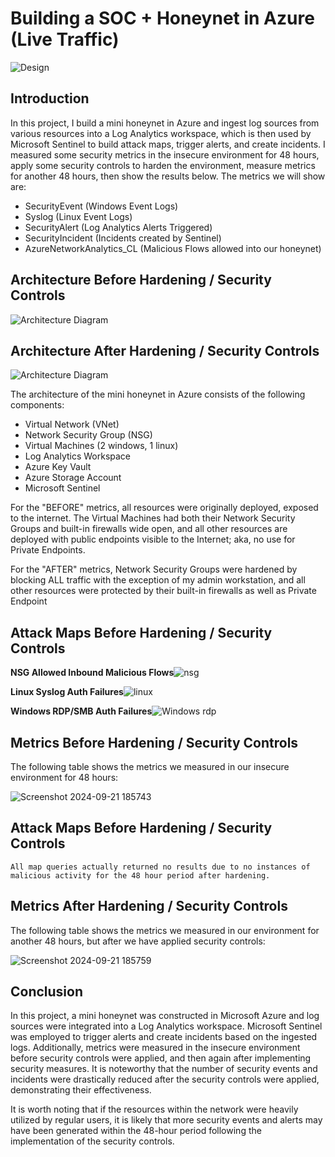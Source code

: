

# Building a SOC + Honeynet in Azure (Live Traffic)
![Design](https://github.com/user-attachments/assets/93cb9a71-b8fc-4587-9fe4-f26465280b9e)


## Introduction

In this project, I build a mini honeynet in Azure and ingest log sources from various resources into a Log Analytics workspace, which is then used by Microsoft Sentinel to build attack maps, trigger alerts, and create incidents. I measured some security metrics in the insecure environment for 48 hours, apply some security controls to harden the environment, measure metrics for another 48 hours, then show the results below. The metrics we will show are:

- SecurityEvent (Windows Event Logs)
- Syslog (Linux Event Logs)
- SecurityAlert (Log Analytics Alerts Triggered)
- SecurityIncident (Incidents created by Sentinel)
- AzureNetworkAnalytics_CL (Malicious Flows allowed into our honeynet)

## Architecture Before Hardening / Security Controls
![Architecture Diagram](https://i.imgur.com/aBDwnKb.jpg)

## Architecture After Hardening / Security Controls
![Architecture Diagram](https://i.imgur.com/YQNa9Pp.jpg)

The architecture of the mini honeynet in Azure consists of the following components:

- Virtual Network (VNet)
- Network Security Group (NSG)
- Virtual Machines (2 windows, 1 linux)
- Log Analytics Workspace
- Azure Key Vault
- Azure Storage Account
- Microsoft Sentinel

For the "BEFORE" metrics, all resources were originally deployed, exposed to the internet. The Virtual Machines had both their Network Security Groups and built-in firewalls wide open, and all other resources are deployed with public endpoints visible to the Internet; aka, no use for Private Endpoints.

For the "AFTER" metrics, Network Security Groups were hardened by blocking ALL traffic with the exception of my admin workstation, and all other resources were protected by their built-in firewalls as well as Private Endpoint

## Attack Maps Before Hardening / Security Controls
<b>NSG Allowed Inbound Malicious Flows</b>![nsg](https://github.com/user-attachments/assets/baad78df-0470-4c64-8ab3-cda99bcf75bd)

<b>Linux Syslog Auth Failures</b>![linux](https://github.com/user-attachments/assets/fa317461-ca9f-467f-b288-6287f8c1e69b)

<b>Windows RDP/SMB Auth Failures</b>![Windows rdp](https://github.com/user-attachments/assets/4ba159ed-7cee-4bcb-8b06-b581c983c230)


## Metrics Before Hardening / Security Controls

The following table shows the metrics we measured in our insecure environment for 48 hours:

![Screenshot 2024-09-21 185743](https://github.com/user-attachments/assets/1b8d0be5-3d7a-4ea5-8705-3455a0c9ebbc)


## Attack Maps Before Hardening / Security Controls

```All map queries actually returned no results due to no instances of malicious activity for the 48 hour period after hardening.```

## Metrics After Hardening / Security Controls

The following table shows the metrics we measured in our environment for another 48 hours, but after we have applied security controls:

![Screenshot 2024-09-21 185759](https://github.com/user-attachments/assets/2f76181d-6d4b-4f65-b99a-7ff22e4f88d3)


## Conclusion

In this project, a mini honeynet was constructed in Microsoft Azure and log sources were integrated into a Log Analytics workspace. Microsoft Sentinel was employed to trigger alerts and create incidents based on the ingested logs. Additionally, metrics were measured in the insecure environment before security controls were applied, and then again after implementing security measures. It is noteworthy that the number of security events and incidents were drastically reduced after the security controls were applied, demonstrating their effectiveness.

It is worth noting that if the resources within the network were heavily utilized by regular users, it is likely that more security events and alerts may have been generated within the 48-hour period following the implementation of the security controls.
